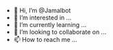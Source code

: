 - 👋 Hi, I’m @Jamalbot
- 👀 I’m interested in ...
- 🌱 I’m currently learning ...
- 💞️ I’m looking to collaborate on ...
- 📫 How to reach me ...

<!---
Jamalbot/Jamalbot is a ✨ special ✨ repository because its `README.md` (this file) appears on your GitHub profile.
You can click the Preview link to take a look at your changes.
--->
